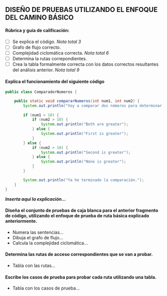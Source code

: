 ## DISEÑO DE PRUEBAS UTILIZANDO EL ENFOQUE DEL CAMINO BÁSICO

#### Rúbrica y guía de calificación:
- [ ] Se explica el código. *Nota total 3*
- [ ] Grafo de flujo correcto.
- [ ] Complejidad ciclomática correcta. *Nota total 6*
- [ ] Determina la rutas correpondientes.
- [ ] Crea la tabla formalmente correcta con los datos correctos resultantes del análisis anterior. *Nota total 9*

#### Explica el funcionamiento del siguiente código

```java
public class ComparadorNumeros {

    public static void compararNumeros(int num1, int num2) {
        System.out.println("Voy a comparar dos números para determinar cuáles son mayores que 10.");
        
        if (num1 > 10) {
            if (num2 > 10) {
                System.out.println("Both are greater");
            } else {
                System.out.println("First is greater");
            }
        } else {
            if (num2 > 10) {
                System.out.println("Second is greater");
            } else {
                System.out.println("None is greater");
            }
        }

        System.out.println("Ya he terminado la comparación.");
    }
}
```
  
***Inserta aquí la explicación…***

#### Diseña el conjunto de pruebas de caja blanca para el anterior fragmento de código, utilizando el enfoque de prueba de ruta básica explicado anteriormente.
* Numera las sentencias…
* Dibuja el grafo de flujo…
* Calcula la complejidad ciclomática…
#### Determina las rutas de acceso correspondientes que se van a probar.
* Tabla con las rutas…
#### Escribe los casos de prueba para probar cada ruta utilizando una tabla.
* Tabla con los casos de prueba…


 